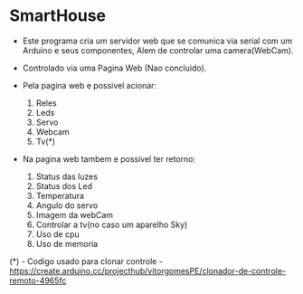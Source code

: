 # SmartHouse

- Este programa cria um servidor web que se comunica via serial com um Arduino e seus componentes, Alem de controlar uma camera(WebCam). 
- Controlado via uma Pagina Web (Nao concluido).
- Pela pagina web e possivel acionar:
    1. Reles
    2. Leds 
    3. Servo
    4. Webcam
    5. Tv(*)

- Na pagina web tambem e possivel ter retorno:
    1. Status das luzes
    2. Status dos Led
    3. Temperatura
    4. Angulo do servo
    5. Imagem da webCam
    6. Controlar a tv(no caso um aparelho Sky) 
    7. Uso de cpu 
    8. Uso de memoria

(*) - Codigo usado para clonar controle - https://create.arduino.cc/projecthub/vitorgomesPE/clonador-de-controle-remoto-4965fc